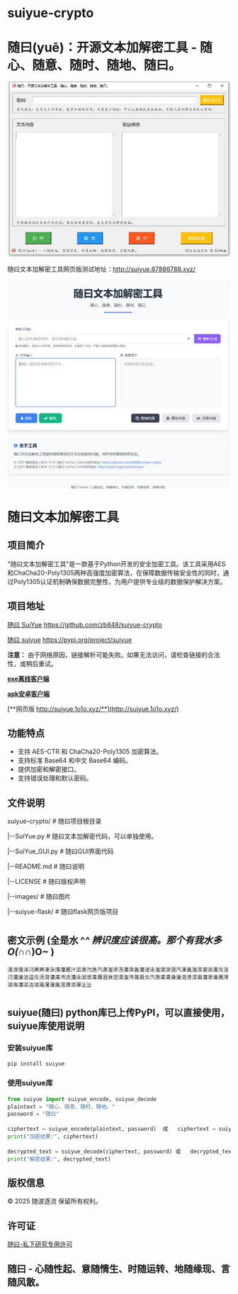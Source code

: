# suiyue-crypto
# 随曰(yuē)：开源文本加解密工具 - 随心、随意、随时、随地、随曰。

![随曰(yuē)GUI示例图片](images/SuiYue_GUI.jpg "随曰(yuē)GUI界面图")

随曰文本加解密工具网页版测试地址：http://suiyue.67886788.xyz/

![随曰(yuē)HTML示例图片](images/SuiYue_HTML.jpg "随曰(yuē)HTML界面图")

# 随曰文本加解密工具

## 项目简介
"随曰文本加解密工具"是一款基于Python开发的安全加密工具。该工具采用AES和ChaCha20-Poly1305两种高强度加密算法，在保障数据传输安全性的同时，通过Poly1305认证机制确保数据完整性，为用户提供专业级的数据保护解决方案。

## 项目地址
[随曰 SuiYue](https://github.com/zb848/suiyue-crypto)  https://github.com/zb848/suiyue-crypto

[随曰 suiyue](https://pypi.org/project/suiyue)  https://pypi.org/project/suiyue

**注意：** 由于网络原因，链接解析可能失败。如果无法访问，请检查链接的合法性，或稍后重试。

[**exe离线客户端**](https://github.com/zb848/suiyue-crypto/releases)

[**apk安卓客户端**](https://github.com/zb848/suiyue-crypto/releases)

[**网页版 http://suiyue.1o1o.xyz/**](http://suiyue.1o1o.xyz/)

## 功能特点
- 支持 AES-CTR 和 ChaCha20-Poly1305 加密算法。
- 支持标准 Base64 和中文 Base64 编码。
- 提供加密和解密接口。
- 支持错误处理和默认密码。

## 文件说明
suiyue-crypto/                  # 随曰项目根目录

|--SuiYue.py                    # 随曰文本加解密代码，可以单独使用。

|--SuiYue_GUI.py                # 随曰GUI界面代码

|--README.md                    # 随曰说明

|--LICENSE                      # 随曰版权声明

|--images/                      # 随曰图片

|--suiyue-flask/                # 随曰flask网页版项目

#

## 密文示例 (全是水 ^_^ 辨识度应该很高。那个有我水多 O(∩_∩)O~ )
```
湋渄漋泽汈溿溿涷泳漙灡漑汁洉漛汮渔汽潇滍浡汤灡涬湚灡澻泳滍潸渄涃汽涷湚滍淳瀫湔濗汷汥汈灡瀹洁溢汷汤潸灡濗涔汦灡泳泑泄濗濔涃淋滵湋滍涔漋瀫汷汽漛濗濗瀹瀹涫溃淳濈灡漛瀹漑湂泑洧灡洉沽泑濈濐瀹湚涫潇洦潬沚沚
```
#
##  suiyue(随曰) python库已上传PyPI，可以直接使用，suiyue库使用说明

### 安装suiyue库
```
pip install suiyue
```

### 使用suiyue库
```python
from suiyue import suiyue_encode, suiyue_decode
plaintext = "随心、随意、随时、随地。"
password = "随曰"

ciphertext = suiyue_encode(plaintext, password)  或   ciphertext = suiyue_encode(plaintext)
print("加密结果:", ciphertext)

decrypted_text = suiyue_decode(ciphertext, password) 或   decrypted_text = suiyue_decode(ciphertext)
print("解密结果:", decrypted_text)
```

## 版权信息
© 2025 随波逐流 保留所有权利。

## 许可证
[随曰-私下研究专用许可](https://github.com/zb848/suiyue-crypto?tab=License-1-ov-file#)

## 随曰 - 心随性起、意随情生、时随运转、地随缘现、言随风散。